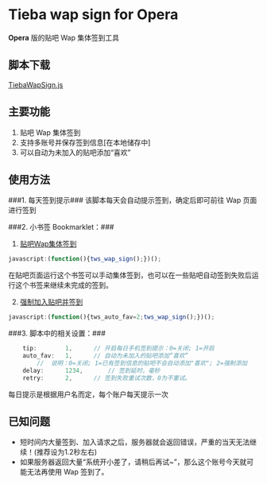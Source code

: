 ﻿# Tieba wap sign for Opera #

**Opera** 版的贴吧 Wap 集体签到工具

## 脚本下载 ##
[TiebaWapSign.js](https://raw.github.com/izml/tws/master/TiebaWapSign.js)

## 主要功能 ##
1. 贴吧 Wap 集体签到
2. 支持多账号并保存签到信息[在本地储存中]
3. 可以自动为未加入的贴吧添加“喜欢”

## 使用方法 ##

###1. 每天签到提示###
该脚本每天会自动提示签到，确定后即可前往 Wap 页面进行签到

###2. 小书签 Bookmarklet：###
1. [贴吧Wap集体签到](javascript:a;)
```javascript
javascript:(function(){tws_wap_sign();})();
```
在贴吧页面运行这个书签可以手动集体签到，也可以在一些贴吧自动签到失败后运行这个书签来继续未完成的签到。

2. [强制加入贴吧并签到](javascript:a;)
```javascript
javascript:(function(){tws_auto_fav=2;tws_wap_sign();})();
```

###3. 脚本中的相关设置：###
```javascript
	tip:		1,		// 开启每日手机签到提示：0=关闭; 1=开启
	auto_fav:	1,		// 自动为未加入的贴吧添加“喜欢”
		//	说明：0=关闭; 1=已有签到信息的贴吧不会自动添加"喜欢"; 2=强制添加
	delay:		1234,		// 签到延时，毫秒
	retry:		2,		// 签到失败重试次数，0为不重试。
```
每日提示是根据用户名而定，每个账户每天提示一次

## 已知问题 ##
* 短时间内大量签到、加入请求之后，服务器就会返回错误，严重的当天无法继续！(推荐设为1.2秒左右)
* 如果服务器返回大量“系统开小差了，请稍后再试~”，那么这个账号今天就可能无法再使用 Wap 签到了。
